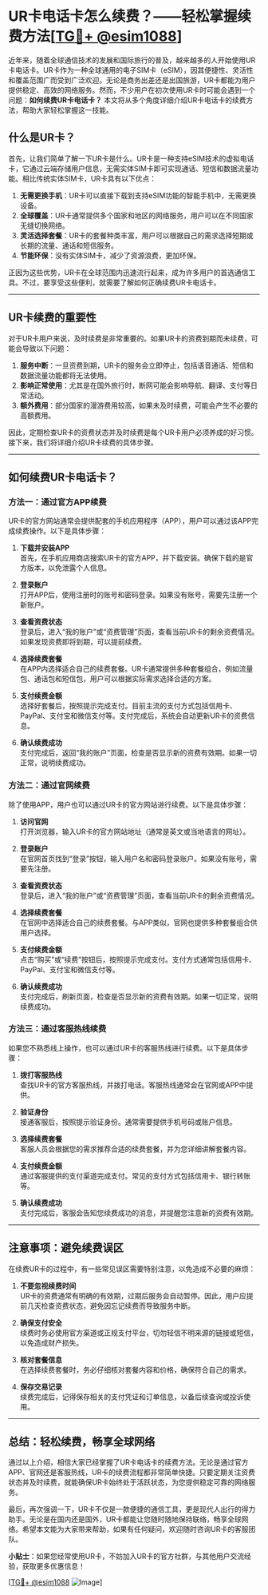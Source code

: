 # UR卡电话卡怎么续费？——轻松掌握续费方法[[TG💪+ @esim1088](https://t.me/s/esim1088)]

近年来，随着全球通信技术的发展和国际旅行的普及，越来越多的人开始使用UR卡电话卡。UR卡作为一种全球通用的电子SIM卡（eSIM），因其便捷性、灵活性和覆盖范围广而受到广泛欢迎。无论是商务出差还是出国旅游，UR卡都能为用户提供稳定、高效的网络服务。然而，不少用户在初次使用UR卡时可能会遇到一个问题：**如何续费UR卡电话卡？** 本文将从多个角度详细介绍UR卡电话卡的续费方法，帮助大家轻松掌握这一技能。

## 什么是UR卡？

首先，让我们简单了解一下UR卡是什么。UR卡是一种支持eSIM技术的虚拟电话卡，它通过云端存储用户信息，无需实体SIM卡即可实现通话、短信和数据流量功能。相比传统实体SIM卡，UR卡具有以下优点：

1. **无需更换手机**：UR卡可以直接下载到支持eSIM功能的智能手机中，无需更换设备。
2. **全球覆盖**：UR卡通常提供多个国家和地区的网络服务，用户可以在不同国家无缝切换网络。
3. **灵活选择套餐**：UR卡的套餐种类丰富，用户可以根据自己的需求选择短期或长期的流量、通话和短信服务。
4. **节能环保**：没有实体SIM卡，减少了资源浪费，更加环保。

正因为这些优势，UR卡在全球范围内迅速流行起来，成为许多用户的首选通信工具。不过，要享受这些便利，就需要了解如何正确续费UR卡电话卡。

---

## UR卡续费的重要性

对于UR卡用户来说，及时续费是非常重要的。如果UR卡的资费到期而未续费，可能会导致以下问题：

1. **服务中断**：一旦资费到期，UR卡的服务会立即停止，包括语音通话、短信和数据流量功能都将无法使用。
2. **影响正常使用**：尤其是在国外旅行时，断网可能会影响导航、翻译、支付等日常活动。
3. **额外费用**：部分国家的漫游费用较高，如果未及时续费，可能会产生不必要的高额费用。

因此，定期检查UR卡的资费状态并及时续费是每个UR卡用户必须养成的好习惯。接下来，我们将详细介绍UR卡续费的具体步骤。

---

## 如何续费UR卡电话卡？

### 方法一：通过官方APP续费

UR卡的官方网站通常会提供配套的手机应用程序（APP），用户可以通过该APP完成续费操作。以下是具体步骤：

1. **下载并安装APP**  
   首先，在手机应用商店搜索UR卡的官方APP，并下载安装。确保下载的是官方版本，以免泄露个人信息。

2. **登录账户**  
   打开APP后，使用注册时的账号和密码登录。如果没有账号，需要先注册一个新账户。

3. **查看资费状态**  
   登录后，进入“我的账户”或“资费管理”页面，查看当前UR卡的剩余资费情况。如果发现资费即将到期，可以提前续费。

4. **选择续费套餐**  
   在APP内选择适合自己的续费套餐。UR卡通常提供多种套餐组合，例如流量包、通话包和短信包，用户可以根据实际需求选择合适的方案。

5. **支付续费金额**  
   选择好套餐后，按照提示完成支付。目前主流的支付方式包括信用卡、PayPal、支付宝和微信支付等。支付完成后，系统会自动更新UR卡的资费信息。

6. **确认续费成功**  
   支付完成后，返回“我的账户”页面，检查是否显示新的资费有效期。如果一切正常，说明续费成功。

### 方法二：通过官网续费

除了使用APP，用户也可以通过UR卡的官方网站进行续费。以下是具体步骤：

1. **访问官网**  
   打开浏览器，输入UR卡的官方网站地址（通常是英文或当地语言的网址）。

2. **登录账户**  
   在官网首页找到“登录”按钮，输入用户名和密码登录账户。如果没有账号，需要先注册。

3. **查看资费状态**  
   登录后，进入“我的账户”或“资费管理”页面，查看当前UR卡的剩余资费情况。

4. **选择续费套餐**  
   在官网中选择适合自己的续费套餐。与APP类似，官网也提供多种套餐组合供用户选择。

5. **支付续费金额**  
   点击“购买”或“续费”按钮后，按照提示完成支付。支付方式通常包括信用卡、PayPal、支付宝和微信支付等。

6. **确认续费成功**  
   支付完成后，刷新页面，检查是否显示新的资费有效期。如果一切正常，说明续费成功。

### 方法三：通过客服热线续费

如果您不熟悉线上操作，也可以通过UR卡的客服热线进行续费。以下是具体步骤：

1. **拨打客服热线**  
   查找UR卡的官方客服热线，并拨打电话。客服热线通常会在官网或APP中提供。

2. **验证身份**  
   接通客服后，按照提示验证身份。通常需要提供手机号码或账户信息。

3. **选择续费套餐**  
   客服人员会根据您的需求推荐合适的续费套餐，并为您详细讲解套餐内容。

4. **支付续费金额**  
   通过客服提供的支付渠道完成支付。常见的支付方式包括信用卡、银行转账等。

5. **确认续费成功**  
   支付完成后，客服会告知您续费成功的消息，并提醒您注意新的资费有效期。

---

## 注意事项：避免续费误区

在续费UR卡的过程中，有一些常见误区需要特别注意，以免造成不必要的麻烦：

1. **不要忽视续费时间**  
   UR卡的资费通常有明确的有效期，过期后服务会自动暂停。因此，用户应提前几天检查资费状态，避免因忘记续费而导致服务中断。

2. **确保支付安全**  
   续费时务必使用官方渠道或正规支付平台，切勿轻信不明来源的链接或短信，以免造成财产损失。

3. **核对套餐信息**  
   在选择续费套餐时，务必仔细核对套餐内容和价格，确保符合自己的需求。

4. **保存交易记录**  
   续费完成后，记得保存相关的支付凭证和订单信息，以备后续查询或投诉使用。

---

## 总结：轻松续费，畅享全球网络

通过以上介绍，相信大家已经掌握了UR卡电话卡的续费方法。无论是通过官方APP、官网还是客服热线，UR卡的续费流程都非常简单快捷。只要定期关注资费状态并及时续费，就能确保UR卡始终处于活跃状态，为您提供稳定可靠的网络服务。

最后，再次强调一下，UR卡不仅是一款便捷的通信工具，更是现代人出行的得力助手。无论是在国内还是国外，UR卡都能让您随时随地保持联络，畅享全球网络。希望本文能为大家带来帮助，如果有任何疑问，欢迎随时咨询UR卡的客服团队。

**小贴士**：如果您经常使用UR卡，不妨加入UR卡的官方社群，与其他用户交流经验，获取更多优惠信息！

[[TG💪+ @esim1088](https://t.me/s/esim1088) ![Image](https://i.postimg.cc/4NQfJmqS/Snipaste-2025-05-13-00-14-12.png)]